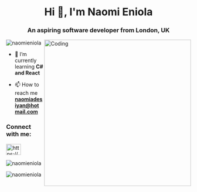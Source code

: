 <h1 align="center">Hi 👋, I'm Naomi Eniola</h1>
<h3 align="center">An aspiring software developer from London, UK</h3>
<img align="right" alt="Coding" width="400" src="https://cdn-media-1.freecodecamp.org/code-radio/Saron3.gif">

<p align="left"> <img src="https://komarev.com/ghpvc/?username=naomieniola&label=Profile%20views&color=0e75b6&style=flat" alt="naomieniola" /> </p>

- 🌱 I’m currently learning **C# and React**

- 📫 How to reach me **naomiadesiyan@hotmail.com**

<h3 align="left">Connect with me:</h3>
<p align="left">
<a href="https://linkedin.com/in/https://www.linkedin.com/in/naomieniola/" target="blank"><img align="center" src="https://raw.githubusercontent.com/rahuldkjain/github-profile-readme-generator/master/src/images/icons/Social/linked-in-alt.svg" alt="https://www.linkedin.com/in/naomieniola/" height="30" width="40" /></a>
</p>

<p><img align="center" src="https://github-readme-stats.vercel.app/api/top-langs?username=naomieniola&show_icons=true&locale=en&layout=compact" alt="naomieniola" /></p>

<p><img align="center" src="https://github-readme-streak-stats.herokuapp.com/?user=naomieniola&" alt="naomieniola" /></p>
